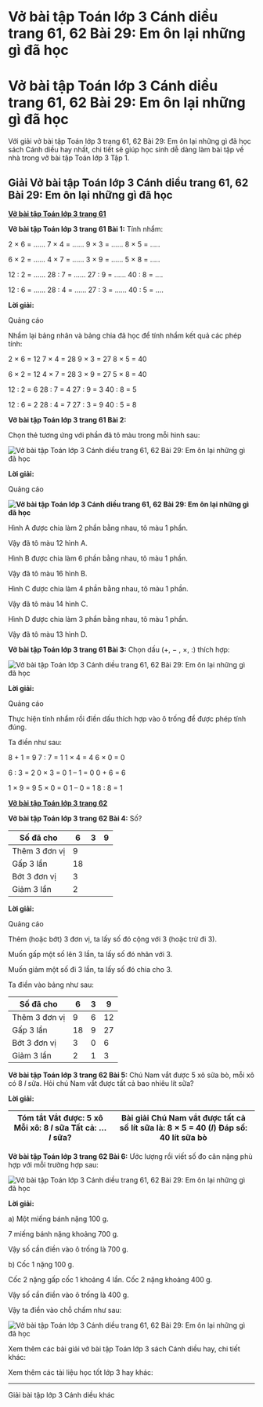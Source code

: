 # Vở bài tập Toán lớp 3 Cánh diều trang 61, 62 Bài 29: Em ôn lại những gì đã học

# Vở bài tập Toán lớp 3 Cánh diều trang 61, 62 Bài 29: Em ôn lại những gì đã học

Với giải vở bài tập Toán lớp 3 trang 61, 62 Bài 29: Em ôn lại những gì đã học sách Cánh diều hay nhất, chi tiết sẽ giúp học sinh dễ dàng làm bài tập về nhà trong vở bài tập Toán lớp 3 Tập 1.

## Giải Vở bài tập Toán lớp 3 Cánh diều trang 61, 62 Bài 29: Em ôn lại những gì đã học

[**Vở bài tập Toán lớp 3 trang 61**](https://vietjack.com/vbt-toan-3-cd/vbt-toan-lop-3-trang-61-tap-1.jsp)

**Vở bài tập Toán lớp 3 trang 61 Bài 1:** Tính nhẩm:

2 × 6 = …... 7 × 4 = …… 9 × 3 = …… 8 × 5 = …..

6 × 2 = …… 4 × 7 = …… 3 × 9 = …… 5 × 8 = …..

12 : 2 = …… 28 : 7 = …… 27 : 9 = …… 40 : 8 = ….

12 : 6 = …… 28 : 4 = …… 27 : 3 = …… 40 : 5 = ….

**Lời giải:**

Quảng cáo

Nhẩm lại bảng nhân và bảng chia đã học để tính nhẩm kết quả các phép tính:

2 × 6 = 12 7 × 4 = 28 9 × 3 = 27 8 × 5 = 40

6 × 2 = 12 4 × 7 = 28 3 × 9 = 27 5 × 8 = 40

12 : 2 = 6 28 : 7 = 4 27 : 9 = 3 40 : 8 = 5

12 : 6 = 2 28 : 4 = 7 27 : 3 = 9 40 : 5 = 8

**Vở bài tập Toán lớp 3 trang 61 Bài 2:**

Chọn thẻ tương ứng với phần đã tô màu trong mỗi hình sau:

![Vở bài tập Toán lớp 3 Cánh diều trang 61, 62 Bài 29: Em ôn lại những gì đã học](https://vietjack.com/vbt-toan-3-cd/images/em-on-lai-nhung-gi-da-hoc-trang-61-143794.PNG)

**Lời giải:**

Quảng cáo

**![Vở bài tập Toán lớp 3 Cánh diều trang 61, 62 Bài 29: Em ôn lại những gì đã học](https://vietjack.com/vbt-toan-3-cd/images/em-on-lai-nhung-gi-da-hoc-trang-61-143796.PNG)**

Hình A được chia làm 2 phần bằng nhau, tô màu 1 phần. 

Vậy đã tô màu 12 hình A. 

Hình B được chia làm 6 phần bằng nhau, tô màu 1 phần. 

Vậy đã tô màu 16 hình B. 

Hình C được chia làm 4 phần bằng nhau, tô màu 1 phần. 

Vậy đã tô màu 14 hình C. 

Hình D được chia làm 3 phần bằng nhau, tô màu 1 phần. 

Vậy đã tô màu 13 hình D. 

**Vở bài tập Toán lớp 3 trang 61 Bài 3:** Chọn dấu (+, − , ×, :) thích hợp:

![Vở bài tập Toán lớp 3 Cánh diều trang 61, 62 Bài 29: Em ôn lại những gì đã học](https://vietjack.com/vbt-toan-3-cd/images/em-on-lai-nhung-gi-da-hoc-trang-61-143797.PNG)

**Lời giải:**

Quảng cáo

Thực hiện tính nhẩm rồi điền dấu thích hợp vào ô trống để được phép tính đúng.

Ta điền như sau:

8 + 1 = 9 7 : 7 = 1 1 × 4 = 4 6 × 0 = 0

6 : 3 = 2 0 × 3 = 0 1 – 1 = 0 0 + 6 = 6

1 × 9 = 9 5 × 0 = 0 1 – 0 = 1 8 : 8 = 1

[**Vở bài tập Toán lớp 3 trang 62**](https://vietjack.com/vbt-toan-3-cd/vbt-toan-lop-3-trang-62-tap-1.jsp)

**Vở bài tập Toán lớp 3 trang 62 Bài 4:** Số?

Số đã cho | 6 | 3 | 9  
---|---|---|---  
Thêm 3 đơn vị | 9 |  |   
Gấp 3 lần | 18 |  |   
Bớt 3 đơn vị | 3 |  |   
Giảm 3 lần | 2 |  |   
  
**Lời giải:**

Quảng cáo

Thêm (hoặc bớt) 3 đơn vị, ta lấy số đó cộng với 3 (hoặc trừ đi 3).

Muốn gấp một số lên 3 lần, ta lấy số đó nhân với 3.

Muốn giảm một số đi 3 lần, ta lấy số đó chia cho 3.

Ta điền vào bảng như sau:

Số đã cho | 6 | 3 | 9  
---|---|---|---  
Thêm 3 đơn vị | 9 | 6 | 12  
Gấp 3 lần | 18 | 9 | 27  
Bớt 3 đơn vị | 3 | 0 | 6  
Giảm 3 lần | 2 | 1 | 3  
  
**Vở bài tập Toán lớp 3 trang 62 Bài 5:** Chú Nam vắt được 5 xô sữa bò, mỗi xô có 8 _l_ sữa. Hỏi chú Nam vắt được tất cả bao nhiêu lít sữa?

**Lời giải:**

Tóm tắt Vắt được: 5 xô Mỗi xô: 8 _l_ sữa Tất cả: … _l_ sữa? |  Bài giải Chú Nam vắt được tất cả số lít sữa là: 8 × 5 = 40 (_l_) Đáp số: 40 lít sữa bò  
---|---  
  
**Vở bài tập Toán lớp 3 trang 62 Bài 6:** Ước lượng rồi viết số đo cân nặng phù hợp với mỗi trường hợp sau:

![Vở bài tập Toán lớp 3 Cánh diều trang 61, 62 Bài 29: Em ôn lại những gì đã học](https://vietjack.com/vbt-toan-3-cd/images/em-on-lai-nhung-gi-da-hoc-trang-61-143798.PNG)

**Lời giải:**

a) Một miếng bánh nặng 100 g.

7 miếng bánh nặng khoảng 700 g.

Vậy số cần điền vào ô trống là 700 g.

b) Cốc 1 nặng 100 g.

Cốc 2 nặng gấp cốc 1 khoảng 4 lần. Cốc 2 nặng khoảng 400 g.

Vậy số cần điền vào ô trống là 400 g.

Vậy ta điền vào chỗ chấm như sau:

![Vở bài tập Toán lớp 3 Cánh diều trang 61, 62 Bài 29: Em ôn lại những gì đã học](https://vietjack.com/vbt-toan-3-cd/images/em-on-lai-nhung-gi-da-hoc-trang-61-143795.PNG)

Xem thêm các bài giải vở bài tập Toán lớp 3 sách Cánh diều hay, chi tiết khác:

Xem thêm các tài liệu học tốt lớp 3 hay khác:

* * *

Giải bài tập lớp 3 Cánh diều khác
